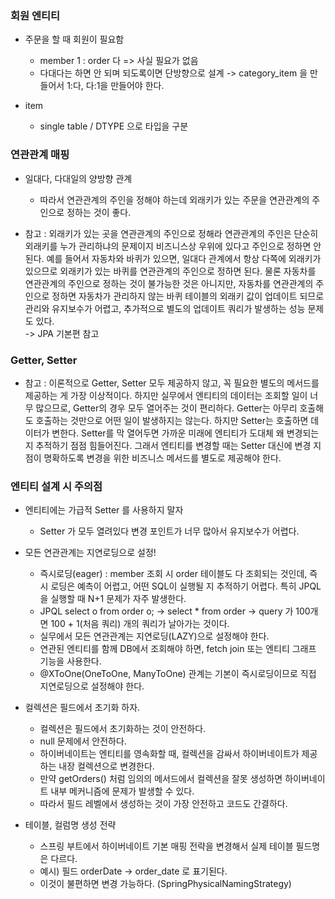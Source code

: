 ### 회원 엔티티 
- 주문을 할 때 회원이 필요함
    + member 1 : order 다 => 사실 필요가 없음 
    + 다대다는 하면 안 되며 되도록이면 단방향으로 설계 -> category_item 을 만들어서 1:다, 다:1을 만들어야 한다.

- item
    + single table / DTYPE 으로 타입을 구분

### 연관관계 매핑
- 일대다, 다대일의 양방향 관계
    + 따라서 연관관계의 주인을 정해야 하는데 외래키가 있는 주문을 연관관계의 주인으로 정하는 것이 좋다.

- 참고 : 외래키가 있는 곳을 연관관계의 주인으로 정해라 
  연관관계의 주인은 단순히 외래키를 누가 관리하냐의 문제이지 비즈니스상 우위에 있다고 주인으로 정하면 안된다.
  예를 들어서 자동차와 바퀴가 있으면, 일대다 관계에서 항상 다쪽에 외래키가 있으므로 외래키가 있는 바퀴를 연관관계의 주인으로 정하면 된다. 
  물론 자동차를 연관관계의 주인으로 정하는 것이 불가능한 것은 아니지만, 자동차를 연관관계의 주인으로 정하면 자동차가 관리하지 않는 바퀴 테이블의 외래키 값이 업데이트 되므로 관리와 유지보수가 어렵고,
  추가적으로 별도의 업데이트 쿼리가 발생하는 성능 문제도 있다. <br>
  -> JPA 기본편 참고
  
### Getter, Setter
- 참고 : 이론적으로 Getter, Setter 모두 제공하지 않고, 꼭 필요한 별도의 메서드를 제공하는 게 가장 이상적이다. 
  하지만 실무에서 엔티티의 데이터는 조회할 일이 너무 많으므로, Getter의 경우 모두 열어주는 것이 편리하다.
  Getter는 아무리 호출해도 호출하는 것만으로 어떤 일이 발생하지는 않는다.
  하지만 Setter는 호출하면 데이터가 변한다. Setter를 막 열어두면 가까운 미래에 엔티티가 도대체 왜 변경되는지 추적하기 점점 힘들어진다.
  그래서 엔티티를 변경할 때는 Setter 대신에 변경 지점이 명확하도록 변경을 위한 비즈니스 메서드를 별도로 제공해야 한다. 

### 엔티티 설계 시 주의점
- 엔티티에는 가급적 Setter 를 사용하지 말자
  + Setter 가 모두 열려있다 변경 포인트가 너무 많아서 유지보수가 어렵다.
  
- 모든 연관관계는 지연로딩으로 설정!
  + 즉시로딩(eager) : member 조회 시 order 테이블도 다 조회되는 것인데, 즉시 로딩은 예측이 어렵고, 어떤 SQL이 실행될 지 추적하기 어렵다. 특히 JPQL을 실행할 때 N+1 문제가 자주 발생한다.
  + JPQL select o from order o; -> select * from order -> query 가 100개면 100 + 1(처음 쿼리) 개의 쿼리가 날아가는 것이다. 
  + 실무에서 모든 연관관계는 지연로딩(LAZY)으로 설정해야 한다.
  + 연관된 엔티티를 함께 DB에서 조회해야 하면, fetch join 또는 엔티티 그래프 기능을 사용한다.
  + @XToOne(OneToOne, ManyToOne) 관계는 기본이 즉시로딩이므로 직접 지연로딩으로 설정해야 한다.
  
- 컬렉션은 필드에서 초기화 하자.
  + 컬렉션은 필드에서 초기화하는 것이 안전하다. 
  + null 문제에서 안전하다. 
  + 하이버네이트는 엔티티를 영속화할 때, 컬렉션을 감싸서 하이버네이트가 제공하는 내장 컬렉션으로 변경한다. 
  + 만약 getOrders() 처럼 임의의 메서드에서 컬렉션을 잘못 생성하면 하이버네이트 내부 메커니즘에 문제가 발생할 수 있다. 
  + 따라서 필드 레벨에서 생성하는 것이 가장 안전하고 코드도 간결하다. 
  
- 테이블, 컬럼명 생성 전략
  + 스프링 부트에서 하이버네이트 기본 매핑 전략을 변경해서 실제 테이블 필드명은 다르다. 
  + 예시) 필드 orderDate -> order_date 로 표기된다. 
  + 이것이 불편하면 변경 가능하다. (SpringPhysicalNamingStrategy)
